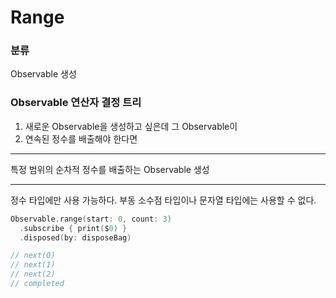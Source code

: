 # Range

### 분류

Observable 생성

### Observable 연산자 결정 트리

1. 새로운 Observable을 생성하고 싶은데 그 Observable이
2. 연속된 정수를 배출해야 한다면

---

특정 범위의 순차적 정수를 배출하는 Observable 생성

---

정수 타입에만 사용 가능하다. 부동 소수점 타입이나 문자열 타입에는 사용할 수 없다.

```swift
Observable.range(start: 0, count: 3)
  .subscribe { print($0) }
  .disposed(by: disposeBag)

// next(0)
// next(1)
// next(2)
// completed
```

